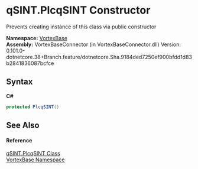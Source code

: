 # qSINT.PlcqSINT Constructor 
 

Prevents creating instance of this class via public constructor

**Namespace:**&nbsp;<a href="N_VortexBase.md">VortexBase</a><br />**Assembly:**&nbsp;VortexBaseConnector (in VortexBaseConnector.dll) Version: 0.101.0-dotnetcore.38+Branch.feature/dotnetcore.Sha.9184ded7250ef900bfdd1d83b2841836087bcfce

## Syntax

**C#**<br />
``` C#
protected PlcqSINT()
```


## See Also


#### Reference
<a href="T_VortexBase_qSINT_PlcqSINT.md">qSINT.PlcqSINT Class</a><br /><a href="N_VortexBase.md">VortexBase Namespace</a><br />